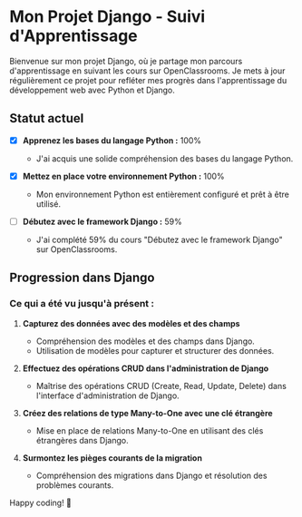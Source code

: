 # Mon Projet Django - Suivi d'Apprentissage

Bienvenue sur mon projet Django, où je partage mon parcours d'apprentissage en suivant les cours sur OpenClassrooms. Je mets à jour régulièrement ce projet pour refléter mes progrès dans l'apprentissage du développement web avec Python et Django.

## Statut actuel

- [x] **Apprenez les bases du langage Python :** 100%
  - J'ai acquis une solide compréhension des bases du langage Python.

- [x] **Mettez en place votre environnement Python :** 100%
  - Mon environnement Python est entièrement configuré et prêt à être utilisé.

- [ ] **Débutez avec le framework Django :** 59%
  - J'ai complété 59% du cours "Débutez avec le framework Django" sur OpenClassrooms.

## Progression dans Django

### Ce qui a été vu jusqu'à présent :

1. **Capturez des données avec des modèles et des champs**
   - Compréhension des modèles et des champs dans Django.
   - Utilisation de modèles pour capturer et structurer des données.

2. **Effectuez des opérations CRUD dans l'administration de Django**
   - Maîtrise des opérations CRUD (Create, Read, Update, Delete) dans l'interface d'administration de Django.

3. **Créez des relations de type Many-to-One avec une clé étrangère**
   - Mise en place de relations Many-to-One en utilisant des clés étrangères dans Django.

4. **Surmontez les pièges courants de la migration**
   - Compréhension des migrations dans Django et résolution des problèmes courants.

Happy coding! 🚀
